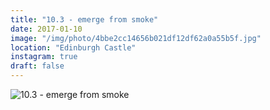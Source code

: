 ```yaml
---
title: "10.3 - emerge from smoke"
date: 2017-01-10
image: "/img/photo/4bbe2cc14656b021df12df62a0a55b5f.jpg"
location: "Edinburgh Castle"
instagram: true
draft: false
---
```


![10.3 - emerge from smoke](/img/photo/4bbe2cc14656b021df12df62a0a55b5f.jpg)

